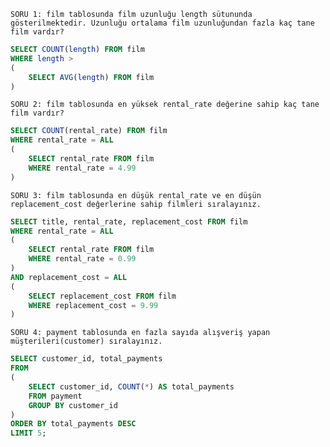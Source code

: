 `SORU 1: film tablosunda film uzunluğu length sütununda gösterilmektedir. Uzunluğu ortalama film uzunluğundan fazla kaç tane film vardır?`
```SQL
SELECT COUNT(length) FROM film
WHERE length > 
(
	SELECT AVG(length) FROM film
)
```

`SORU 2: film tablosunda en yüksek rental_rate değerine sahip kaç tane film vardır?`
```SQL
SELECT COUNT(rental_rate) FROM film
WHERE rental_rate = ALL
(
	SELECT rental_rate FROM film
	WHERE rental_rate = 4.99 
)
```

`SORU 3: film tablosunda en düşük rental_rate ve en düşün replacement_cost değerlerine sahip filmleri sıralayınız.`
```SQL
SELECT title, rental_rate, replacement_cost FROM film
WHERE rental_rate = ALL
(
	SELECT rental_rate FROM film
	WHERE rental_rate = 0.99
)
AND replacement_cost = ALL
(
	SELECT replacement_cost FROM film
	WHERE replacement_cost = 9.99
)
```

`SORU 4: payment tablosunda en fazla sayıda alışveriş yapan müşterileri(customer) sıralayınız.`
```SQL
SELECT customer_id, total_payments
FROM
(
	SELECT customer_id, COUNT(*) AS total_payments
	FROM payment
	GROUP BY customer_id
)
ORDER BY total_payments DESC
LIMIT 5;
```
